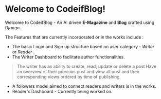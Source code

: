 # Welcome to CodeifBlog!

Welcome to CodeifBlog - An AI driven **E-Magazine** and **Blog** crafted using _Django_.

The Features that are currently incorporated or in the works include : 
- The basic Login and Sign up structure based on user category - _Writer_ or _Reader_ .
- The Writer Dashboard to facilitate author functionalities.
>The writer has an ability to create, read, update or delete a post
>Have an overview of their previous post and view all post and their corresponding views ordered by time of publishing
- A followers model aimed to connect readers and writers is in the works.
- Reader's Dashboard - Currently being worked on.


